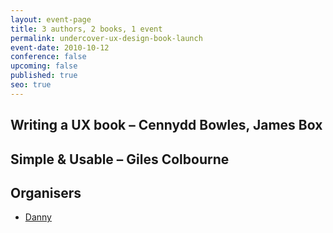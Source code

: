 ```yaml
---
layout: event-page
title: 3 authors, 2 books, 1 event
permalink: undercover-ux-design-book-launch
event-date: 2010-10-12
conference: false
upcoming: false
published: true
seo: true
---
```

## Writing a UX book – C﻿ennydd Bowles, James Box

## S﻿imple & Usable – Giles Colbourne

## Organisers

* <a href="http://uxbrighton.org.uk/about/#danny">Danny</a>